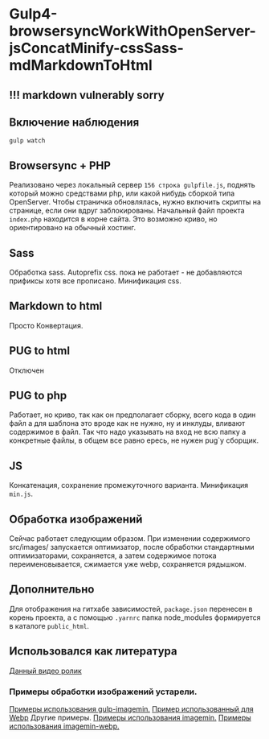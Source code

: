 # Gulp4-browsersyncWorkWithOpenServer-jsConcatMinify-cssSass-mdMarkdownToHtml
## !!! markdown vulnerably sorry
## Включение наблюдения
`gulp watch`

## Browsersync + PHP
Реализовано через локальный сервер `156 строка gulpfile.js`, поднять который можно средствами php, или какой нибудь сборкой типа OpenServer.
Чтобы страничка обновлялась, нужно включить скрипты на странице, если они вдруг заблокированы.
Начальный файл проекта `index.php` находится в корне сайта. Это возможно криво, но ориентировано на обычный хостинг.

## Sass
Обработка sass.
Autoprefix css. пока не работает - не добавляются прификсы хотя все прописано.
Минификация css.

## Markdown to html
Просто Конвертация.

## PUG to html
Отключен

## PUG to php
Работает, но криво, так как он предполагает сборку, всего кода в один файл а для шаблона это вроде как не нужно, ну и инклуды, вливают содержимое в файл. Так что надо указывать на вход не всю папку а конкретные файлы, в общем все равно ересь, не нужен pug`у сборщик.

## JS
Конкатенация, сохранение промежуточного варианта.
Минификация `min.js`.

## Обработка изображений
Сейчас работает следующим образом. При изменении содержимого src/images/ запускается оптимизатор, после обработки стандартными оптимизаторами, сохраняется, а затем содержимое потока переименовывается, сжимается уже webp, сохраняется рядышком.

## Дополнительно
Для отображения на гитхабе зависимостей, `package.json` перенесен в корень проекта, а с помощью `.yarnrc` папка node_modules формируется в каталоге `public_html`.

## Использовался как литература
[Данный видео ролик](https://www.youtube.com/watch?v=tTrPLQ6nOX8)


### Примеры обработки изображений устарели.
[Примеры использования gulp-imagemin.](https://www.npmjs.com/package/gulp-imagemin)
[Пример использованный для Webp](https://www.smashingmagazine.com/2018/07/converting-images-to-webp/)
Другие примеры.
[Примеры использования imagemin.](https://github.com/imagemin/imagemin)
[Примеры использования imagemin-webp.](https://github.com/imagemin/imagemin-webp)


